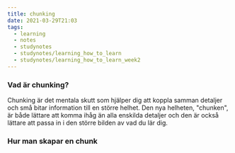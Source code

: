 ```yaml
---
title: chunking
date: 2021-03-29T21:03
tags: 
  - learning
  - notes
  - studynotes
  - studynotes/learning_how_to_learn
  - studynotes/learning_how_to_learn_week2
---
```


### Vad är chunking?
Chunking är det mentala skutt som hjälper dig att koppla samman detaljer och små
bitar information till en större helhet. Den nya helheten, "chunken", är både
lättare att komma ihåg än alla enskilda detaljer och den är också lättare att
passa in i den större bilden av vad du lär dig.

### Hur man skapar en chunk
